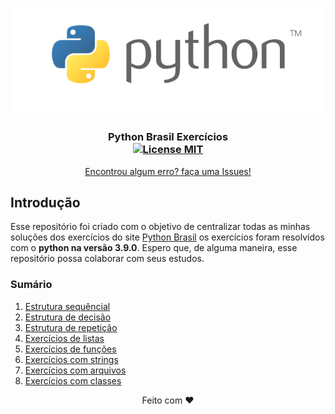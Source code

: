 <p align="center">
  <a href="https://github.com/joaovictorvilela/Python-Brasil-Exercicios">
    <img src="./imagens/img.png" alt="Logo">
  </a>
</p>

<h3 align="center">
  Python Brasil Exercícios
  <br />
  <a href="https://opensource.org/licenses/MIT">
    <img src="https://img.shields.io/badge/License-MIT-blue.svg" alt="License MIT">
  </a>
</h3>

<p align="center">
  <a href="https://github.com/joaovictorvilela/Python-Brasil-Exercicios/issues">Encontrou algum erro? faça uma Issues!</a>
  <br />
</p>

## Introdução
Esse repositório foi criado com o objetivo de centralizar todas as minhas soluções dos exercícios do site [Python Brasil](https://wiki.python.org.br/PythonBrasil) os exercícios foram resolvidos com o <strong>python na versão 3.9.0</strong>. Espero que, de alguma maneira, esse repositório possa colaborar com seus estudos.

### Sumário
1.  [Estrutura sequêncial](https://github.com/joaovictorvilela/Python-Brasil-Exercicios/blob/main/01%20-%20Estrutura%20Sequ%C3%AAncial/README.md)
2.  [Estrutura de decisão](https://github.com/joaovictorvilela/Python-Brasil-Exercicios/blob/main/02%20-%20Estrutura%20de%20Decis%C3%A3o/README.md)
3.  [Estrutura de repetição](https://github.com/joaovictorvilela/Python-Brasil-Exercicios/blob/main/03%20-%20Estrutura%20de%20Repeti%C3%A7%C3%A3o/README.md)
4.  [Exercícios de listas](https://github.com/joaovictorvilela/Python-Brasil-Exercicios/blob/main/04%20-%20Exerc%C3%ADcios%20de%20Listas/README.md)
5.  [Exercícios de funções](https://github.com/joaovictorvilela/Python-Brasil-Exercicios/blob/main/05%20-%20Exerc%C3%ADcios%20de%20Fun%C3%A7%C3%B5es/README.md)
6.  [Exercícios com strings](https://github.com/joaovictorvilela/Python-Brasil-Exercicios/blob/main/06%20-%20Exerc%C3%ADcios%20com%20Strings/README.md)
7.  [Exercícios com arquivos](https://github.com/joaovictorvilela/Python-Brasil-Exercicios/blob/main/07%20-%20Exerc%C3%ADcios%20com%20Arquivos/README.md)
8.  [Exercícios com classes]()
<p align="center"> Feito com ❤️ </p>


